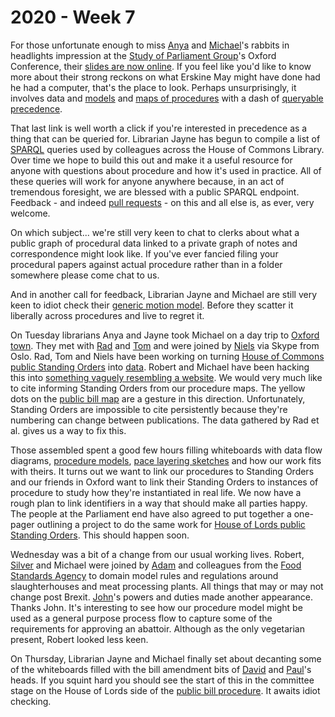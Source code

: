 # 2020 - Week 7

For those unfortunate enough to miss [Anya](https://twitter.com/bitten_) and [Michael](https://twitter.com/fantasticlife)'s rabbits in headlights impression at the [Study of Parliament Group](http://www.studyofparliament.org.uk/)'s Oxford Conference, their [slides are now online](https://twitter.com/bitten_/status/1227685068874899456). If you feel like you'd like to know more about their strong reckons on what Erskine May might have done had he had a computer, that's the place to look. Perhaps unsurprisingly, it involves data and [models](https://ukparliament.github.io/ontologies/) and [maps of procedures](https://ukparliament.github.io/ontologies/procedure/procedure-ontology.html#flowcharts) with a dash of [queryable precedence](https://ukparliament.github.io/ontologies/procedure/meta/queries/). 

That last link is well worth a click if you're interested in precedence as a thing that can be queried for. Librarian Jayne has begun to compile a list of [SPARQL](https://en.wikipedia.org/wiki/SPARQL) queries used by colleagues across the House of Commons Library. Over time we hope to build this out and make it a useful resource for anyone with questions about procedure and how it's used in practice. All of these queries will work for anyone anywhere because, in an act of tremendous foresight, we are blessed with a public SPARQL endpoint. Feedback - and indeed [pull requests](https://help.github.com/en/github/collaborating-with-issues-and-pull-requests/about-pull-requests) - on this and all else is, as ever, very welcome.

On which subject... we're still very keen to chat to clerks about what a public graph of procedural data linked to a private graph of notes and correspondence might look like. If you've ever fancied filing your procedural papers against actual procedure rather than in a folder somewhere please come chat to us.

And in another call for feedback, Librarian Jayne and Michael are still very keen to idiot check their [generic motion model](https://github.com/ukparliament/ontologies/blob/master/procedure/flowcharts/motions/motion.pdf). Before they scatter it liberally across procedures and live to regret it.

On Tuesday librarians Anya and Jayne took Michael on a day trip to [Oxford town](https://www.youtube.com/watch?v=sb4PsXncNV8). They met with [Rad](https://radoslawzubek.com/) and [Tom](https://twitter.com/tomgfleming) and were joined by [Niels](https://twitter.com/NielsGoet) via Skype from Oslo. Rad, Tom and Niels have been working on turning [House of Commons public Standing Orders](https://publications.parliament.uk/pa/cm201919/cmstords/341/toc.html) into [data](https://parlrulesdata.org/). Robert and Michael have been hacking this into [something vaguely resembling a website](http://standing-orders.herokuapp.com/). We would very much like to cite informing Standing Orders from our procedure maps. The yellow dots on the [public bill map](https://ukparliament.github.io/ontologies/procedure/flowcharts/bills/public-bill.pdf) are a gesture in this direction. Unfortunately, Standing Orders are impossible to cite persistently because they're numbering can change between publications. The data gathered by Rad et al. gives us a way to fix this.

Those assembled spent a good few hours filling whiteboards with data flow diagrams, [procedure models](https://ukparliament.github.io/ontologies/procedure/procedure-ontology.html), [pace layering sketches](https://twitter.com/fantasticlife/status/1226164957496172544) and how our work fits with theirs. It turns out we want to link our procedures to Standing Orders and our friends in Oxford want to link their Standing Orders to instances of procedure to study how they're instantiated in real life. We now have a rough plan to link identifiers in a way that should make all parties happy. The people at the Parliament end have also agreed to put together a one-pager outlining a project to do the same work for [House of Lords public Standing Orders](https://www.parliament.uk/business/publications/house-of-lords-publications/rules-and-guides-for-business/the-standing-orders-of-the-house-of-lords-relating-to-public-business/). This should happen soon.

Wednesday was a bit of a change from our usual working lives. Robert, [Silver](https://twitter.com/silveroliver) and Michael were joined by [Adam](https://twitter.com/chairlord) and colleagues from the [Food Standards Agency](https://www.food.gov.uk/) to domain model rules and regulations around slaughterhouses and meat processing plants. All things that may or may not change post Brexit. [John](https://twitter.com/johnlsheridan)'s powers and duties made another appearance. Thanks John. It's interesting to see how our procedure model might be used as a general purpose process flow to capture some of the requirements for approving an abattoir. Although as the only vegetarian present, Robert looked less keen.

On Thursday, Librarian Jayne and Michael finally set about decanting some of the whiteboards filled with the bill amendment bits of [David](https://twitter.com/clerkly) and [Paul](https://www.instituteforgovernment.org.uk/person/paul-evans)'s heads. If you squint hard you should see the start of this in the committee stage on the House of Lords side of the [public bill procedure](https://ukparliament.github.io/ontologies/procedure/flowcharts/bills/public-bill.pdf). It awaits idiot checking.